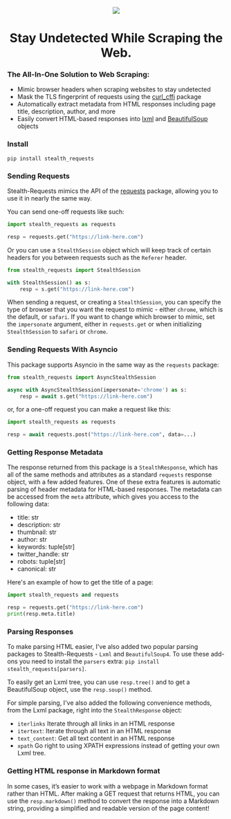 <p align="center">
    <img src="https://github.com/jpjacobpadilla/Stealth-Requests/blob/0572cdf58d141239e945a1562490b1d00054379c/logo.png?raw=true">
</p>

<h1 align="center">Stay Undetected While Scraping the Web.</h1>

### The All-In-One Solution to Web Scraping:
- Mimic browser headers when scraping websites to stay undetected
- Mask the TLS fingerprint of requests using the [curl_cffi](https://curl-cffi.readthedocs.io/en/latest/) package
- Automatically extract metadata from HTML responses including page title, description, author, and more
- Easily convert HTML-based responses into [lxml](https://lxml.de/apidoc/lxml.html) and [BeautifulSoup](https://beautiful-soup-4.readthedocs.io/en/latest/) objects

### Install

```
pip install stealth_requests
```

### Sending Requests

Stealth-Requests mimics the API of the [requests](https://requests.readthedocs.io/en/latest/) package, allowing you to use it in nearly the same way.

You can send one-off requests like such:

```python
import stealth_requests as requests

resp = requests.get("https://link-here.com")
```

Or you can use a `StealthSession` object which will keep track of certain headers for you between requests such as the `Referer` header.

```python
from stealth_requests import StealthSession

with StealthSession() as s:
    resp = s.get("https://link-here.com")
```

When sending a request, or creating a `StealthSession`, you can specify the type of browser that you want the request to mimic - either `chrome`, which is the default, or `safari`. If you want to change which browser to mimic, set the `impersonate` argument, either in `requests.get` or when initializing `StealthSession` to `safari` or `chrome`.

### Sending Requests With Asyncio

This package supports Asyncio in the same way as the `requests` package:

```python
from stealth_requests import AsyncStealthSession

async with AsyncStealthSession(impersonate='chrome') as s:
    resp = await s.get("https://link-here.com")
```

or, for a one-off request you can make a request like this:

```python
import stealth_requests as requests

resp = await requests.post("https://link-here.com", data=...)
```

### Getting Response Metadata

The response returned from this package is a `StealthResponse`, which has all of the same methods and attributes as a standard `requests` response object, with a few added features. One of these extra features is automatic parsing of header metadata for HTML-based responses. The metadata can be accessed from the `meta` attribute, which gives you access to the following data:

- title: str
- description: str
- thumbnail: str
- author: str
- keywords: tuple[str]
- twitter_handle: str
- robots: tuple[str]
- canonical: str

Here's an example of how to get the title of a page:

```python
import stealth_requests and requests

resp = requests.get("https://link-here.com")
print(resp.meta.title)
```

### Parsing Responses

To make parsing HTML easier, I've also added two popular parsing packages to Stealth-Requests - `Lxml` and `BeautifulSoup4`. To use these add-ons you need to install the `parsers` extra: `pip install stealth_requests[parsers]`.

To easily get an Lxml tree, you can use `resp.tree()` and to get a BeautifulSoup object, use the `resp.soup()` method.

For simple parsing, I've also added the following convenience methods, from the Lxml package, right into the `StealthResponse` object:

- `iterlinks` Iterate through all links in an HTML response
- `itertext`: Iterate through all text in an HTML response
- `text_content`: Get all text content in an HTML response
- `xpath` Go right to using XPATH expressions instead of getting your own Lxml tree.

### Getting HTML response in Markdown format

In some cases, it’s easier to work with a webpage in Markdown format rather than HTML. After making a GET request that returns HTML, you can use the `resp.markdown()` method to convert the response into a Markdown string, providing a simplified and readable version of the page content!